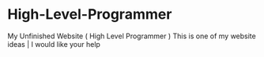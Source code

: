 # High-Level-Programmer
My Unfinished Website ( High Level Programmer )
This is one of my website ideas | I would like your help
